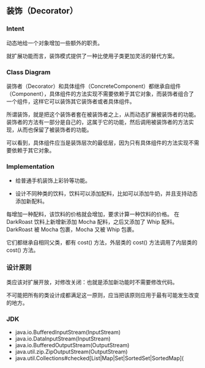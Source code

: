 ## 装饰（Decorator）

### Intent

动态地给一个对象增加一些额外的职责。

就扩展功能而言，装饰模式提供了一种比使用子类更加灵活的替代方案。

### Class Diagram

装饰者（Decorator）和具体组件（ConcreteComponent）都继承自组件（Component），具体组件的方法实现不需要依赖于其它对象，而装饰者组合了一个组件，这样它可以装饰其它装饰者或者具体组件。

所谓装饰，就是把这个装饰者套在被装饰者之上，从而动态扩展被装饰者的功能。装饰者的方法有一部分是自己的，这属于它的功能，然后调用被装饰者的方法实现，从而也保留了被装饰者的功能。

可以看到，具体组件应当是装饰层次的最低层，因为只有具体组件的方法实现不需要依赖于其它对象。

### Implementation

- 给普通手机装饰上彩铃等功能。

- 设计不同种类的饮料，饮料可以添加配料，比如可以添加牛奶，并且支持动态添加新配料。

每增加一种配料，该饮料的价格就会增加，要求计算一种饮料的价格。
在 DarkRoast 饮料上新增新添加 Mocha 配料，之后又添加了 Whip 配料。
DarkRoast 被 Mocha 包裹，Mocha 又被 Whip 包裹。

它们都继承自相同父类，都有 cost() 方法，外层类的 cost() 方法调用了内层类的 cost() 方法。

### 设计原则

类应该对扩展开放，对修改关闭：也就是添加新功能时不需要修改代码。

不可能把所有的类设计成都满足这一原则，应当把该原则应用于最有可能发生改变的地方。

### JDK

- java.io.BufferedInputStream(InputStream)
- java.io.DataInputStream(InputStream)
- java.io.BufferedOutputStream(OutputStream)
- java.util.zip.ZipOutputStream(OutputStream)
- java.util.Collections#checked[List|Map|Set|SortedSet|SortedMap](